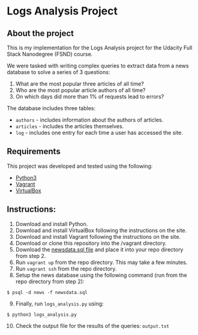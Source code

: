 # Logs Analysis Project

## About the project
This is my implementation for the Logs Analysis project for the Udacity Full Stack Nanodegree (FSND) course.

We were tasked with writing complex queries to extract data from a news database to solve a series of 3 questions:
  1. What are the most popular three articles of all time? 
  2. Who are the most popular article authors of all time?
  3. On which days did more than 1% of requests lead to errors?

The database includes three tables:
* `authors` - includes information about the authors of articles.
* `articles` - includes the articles themselves.
* `log` - includes one entry for each time a user has accessed the site.

## Requirements
This project was developed and tested using the following:
  * [Python3](https://www.python.org/)
  * [Vagrant](https://www.vagrantup.com/)
  * [VirtualBox](https://www.virtualbox.org/)

## Instructions:
   
  1. Download and install Python.
  2. Download and install VirtualBox following the instructions on the site.
  3. Download and install Vagrant following the instructions on the site.
  4. Download or clone this repository into the /vagrant directory.
  5. Download the [newsdata.sql file](https://d17h27t6h515a5.cloudfront.net/topher/2016/August/57b5f748_newsdata/newsdata.zip) and place it into your repo directory from step 2.
  6. Run `vagrant up` from the repo directory.  This may take a few minutes.
  7. Run `vagrant ssh` from the repo directory.
  8. Setup the news database using the following command (run from the repo directory from step 2):
  ```
  $ psql -d news -f newsdata.sql
  ```
  9. Finally, run `logs_analysis.py` using: 
  ```
  $ python3 logs_analysis.py
  ```
  10. Check the output file for the results of the queries: `output.txt`
